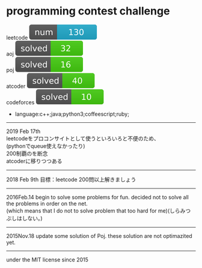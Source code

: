# programming contest challenge

leetcode  ![goal](lib/icons/leetcode-readme-num/goal-green.svg)  
aoj  ![aoj](lib/icons/aoj/aoj.svg)  
poj  ![poj](lib/icons/poj/poj.svg)  
atcoder  ![atcoder](lib/icons/atcoder/atcoder.svg)  
codeforces  ![codeforces](lib/icons/codeforces/codeforces.svg)  

- language:c++;java;python3;coffeescript;ruby;

---

2019 Feb 17th  
leetcodeをプロコンサイトとして使うといろいろと不便のため、　  
(pythonでqueue使えなかったり)  
200制覇のを断念  
atcoderに移りつつある

--------

2018 Feb 9th
目標：leetcode 200問以上解きましょう

--------

2016Feb.14
begin to solve some problems for fun.
decided not to solve all the problems in order on the net.  
(which means that I do not to solve problem that too hard for me)(しらみつぶしはしない。)

--------

2015Nov.18
update some solution of Poj.
these solution are not optimazited yet.

--------

under the MIT license since 2015

